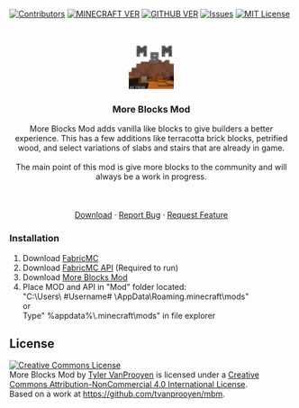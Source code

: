 <!--
*** Thanks for checking out the Best-README-Template. If you have a suggestion
*** that would make this better, please fork the repo and create a pull request
*** or simply open an issue with the tag "enhancement".
*** Thanks again! Now go create something AMAZING! :D
-->



<!-- PROJECT SHIELDS -->
<!--
*** I'm using markdown "reference style" links for readability.
*** Reference links are enclosed in brackets [ ] instead of parentheses ( ).
*** See the bottom of this document for the declaration of the reference variables
*** for contributors-url, forks-url, etc. This is an optional, concise syntax you may use.
*** https://www.markdownguide.org/basic-syntax/#reference-style-links
-->
[![Contributors][contributors-shield]][contributors-url]
[![MINECRAFT VER][minecraft-ver-shield]][minecraft-ver-url]
[![GITHUB VER][git-ver-shield]][git-ver-url]
[![Issues][issues-shield]][issues-url]
[![MIT License][license-shield]][license-url]

<!-- PROJECT LOGO -->
<br />
<p align="center">
  <a href="https://github.com/othneildrew/Best-README-Template">
    <img src="images/logo.png" alt="Logo" width="80" height="80">
  </a>

  <h3 align="center">More Blocks Mod</h3>

  <p align="center">
    More Blocks Mod adds vanilla like blocks to give builders a better experience. This has a few additions like terracotta brick blocks, petrified wood, and select variations     of slabs and stairs that are already in game.<br />
<br />
The main point of this mod is give more blocks to the community and will always be a work in progress.
<br />
<br />
  <span align="center">
     <br />
     <br />
     <a href="https://www.curseforge.com/minecraft/mc-mods/mbm-more-blocks-mod" target="_blank">Download</a>
     ·
     <a href="https://github.com/tvanprooyen/mbm/issues">Report Bug</a>
      ·
      <a href="https://github.com/tvanprooyen/mbm/issues">Request Feature</a>
   </span>
  </p>
</p>



<!-- TABLE OF CONTENTS
<details open="open">
  <summary>Table of Contents</summary>
  <ol>
    <li>
      <a href="#about-the-project">About The Project</a>
      <ul>
        <li><a href="#built-with">Built With</a></li>
      </ul>
    </li>
    <li>
      <a href="#getting-started">Getting Started</a>
      <ul>
        <li><a href="#prerequisites">Prerequisites</a></li>
        <li><a href="#installation">Installation</a></li>
      </ul>
    </li>
    <li><a href="#usage">Usage</a></li>
    <li><a href="#roadmap">Roadmap</a></li>
    <li><a href="#contributing">Contributing</a></li>
    <li><a href="#license">License</a></li>
    <li><a href="#contact">Contact</a></li>
    <li><a href="#acknowledgements">Acknowledgements</a></li>
  </ol>
</details>
 -->


<!-- ABOUT THE PROJECT
## About The Project

[![Product Name Screen Shot][product-screenshot]](https://example.com)

There are many great README templates available on GitHub, however, I didn't find one that really suit my needs so I created this enhanced one. I want to create a README template so amazing that it'll be the last one you ever need -- I think this is it.

Here's why:
* Your time should be focused on creating something amazing. A project that solves a problem and helps others
* You shouldn't be doing the same tasks over and over like creating a README from scratch
* You should element DRY principles to the rest of your life :smile:

Of course, no one template will serve all projects since your needs may be different. So I'll be adding more in the near future. You may also suggest changes by forking this repo and creating a pull request or opening an issue. Thanks to all the people have have contributed to expanding this template!

A list of commonly used resources that I find helpful are listed in the acknowledgements.

### Built With

This section should list any major frameworks that you built your project using. Leave any add-ons/plugins for the acknowledgements section. Here are a few examples.
* [Bootstrap](https://getbootstrap.com)
* [JQuery](https://jquery.com)
* [Laravel](https://laravel.com)
 -->


<!-- GETTING STARTED
## Getting Started

This is an example of how you may give instructions on setting up your project locally.
To get a local copy up and running follow these simple example steps.

### Prerequisites

This is an example of how to list things you need to use the software and how to install them.
* npm
  ```sh
  npm install npm@latest -g
  ```
 -->
### Installation

1. Download <a href="https://fabricmc.net/" target="_blank">FabricMC</a>
2. Download <a href="https://www.curseforge.com/minecraft/mc-mods/fabric-api" target="_blank">FabricMC API</a> (Required to run)
3. Download <a href="https://www.curseforge.com/minecraft/mc-mods/mbm-more-blocks-mod" target="_blank">More Blocks Mod</a>
4. Place MOD and API in "Mod" folder located: <br /> "C:\Users\ #Username# \AppData\Roaming\.minecraft\mods"<br /> or <br />Type" %appdata%\\.minecraft\mods" in file explorer



<!-- USAGE EXAMPLES
## Usage

Use this space to show useful examples of how a project can be used. Additional screenshots, code examples and demos work well in this space. You may also link to more resources.

_For more examples, please refer to the [Documentation](https://example.com)_
 -->


<!-- ROADMAP
## Roadmap

See the [open issues](https://github.com/othneildrew/Best-README-Template/issues) for a list of proposed features (and known issues).
 -->


<!-- CONTRIBUTING
## Contributing

Contributions are what make the open source community such an amazing place to be learn, inspire, and create. Any contributions you make are **greatly appreciated**.

1. Fork the Project
2. Create your Feature Branch (`git checkout -b feature/AmazingFeature`)
3. Commit your Changes (`git commit -m 'Add some AmazingFeature'`)
4. Push to the Branch (`git push origin feature/AmazingFeature`)
5. Open a Pull Request
 -->


<!-- LICENSE -->
## License

<a rel="license" href="http://creativecommons.org/licenses/by-nc/4.0/"><img alt="Creative Commons License" style="border-width:0" src="https://i.creativecommons.org/l/by-nc/4.0/88x31.png" /></a><br /><span xmlns:dct="http://purl.org/dc/terms/" property="dct:title">More Blocks Mod</span> by <a xmlns:cc="http://creativecommons.org/ns#" href="http://tylervp.com/mbm" property="cc:attributionName" rel="cc:attributionURL">Tyler VanProoyen</a> is licensed under a <a rel="license" href="http://creativecommons.org/licenses/by-nc/4.0/">Creative Commons Attribution-NonCommercial 4.0 International License</a>.<br />Based on a work at <a xmlns:dct="http://purl.org/dc/terms/" href="https://github.com/tvanprooyen/mbm" rel="dct:source">https://github.com/tvanprooyen/mbm</a>.



<!-- MARKDOWN LINKS & IMAGES -->
<!-- https://www.markdownguide.org/basic-syntax/#reference-style-links -->
[contributors-shield]: https://img.shields.io/github/release-date/tvanprooyen/mbm?style=for-the-badge
[contributors-url]: https://github.com/tvanprooyen/mbm/graphs/contributors
[forks-shield]: https://img.shields.io/github/repo-size/tvanprooyen/mbm?style=for-the-badge
[forks-url]: https://github.com/tvanprooyen/mbm/network/members
[stars-shield]: https://img.shields.io/github/stars/othneildrew/Best-README-Template.svg?style=for-the-badge
[stars-url]: https://github.com/tvanprooyen/mbm/stargazers
[issues-shield]: https://img.shields.io/github/issues/tvanprooyen/mbm?style=for-the-badge
[issues-url]: https://github.com/tvanprooyen/mbm/issues
[license-shield]: https://img.shields.io/badge/LICENSE-CC--BY--NC--4.0-green?style=for-the-badge
[license-url]: https://github.com/tvanprooyen/mbm/blob/master/LICENS
[minecraft-ver-shield]: https://img.shields.io/badge/Minecraft-1.17.1-orange?style=for-the-badge
[minecraft-ver-url]: https://minecraft.gamepedia.com/Java_Edition_1.17.1
[git-ver-shield]: https://img.shields.io/github/v/release/tvanprooyen/mbm?include_prereleases&style=for-the-badge
[git-ver-url]: https://github.com/tvanprooyen/mbm/releases
[product-screenshot]: images/screenshot.png
